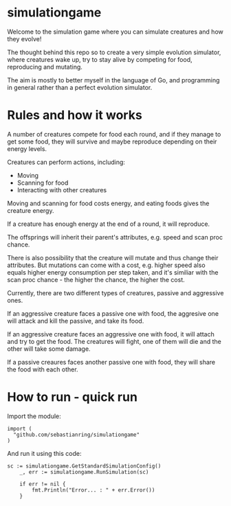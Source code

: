 # simulationgame
Welcome to the simulation game where you can simulate creatures and how they evolve!

The thought behind this repo so to create a very simple evolution simulator, where creatures wake up, try to stay alive by competing for food, reproducing and mutating.

The aim is mostly to better myself in the language of Go, and programming in general rather than a perfect evolution simulator.

# Rules and how it works
A number of creatures compete for food each round, and if they manage to get some food, they will survive and maybe reproduce depending on their energy levels.

Creatures can perform actions, including:
* Moving
* Scanning for food
* Interacting with other creatures

Moving and scanning for food costs energy, and eating foods gives the creature energy. 

If a creature has enough energy at the end of a round, it will reproduce.

The offsprings will inherit their parent's attributes, e.g. speed and scan proc chance.

There is also possibility that the creature will mutate and thus change their attributes. But mutations can come with a cost, e.g. higher speed also equals higher energy consumption per step taken, and it's similiar with the scan proc chance - the higher the chance, the higher the cost.

Currently, there are two different types of creatures, passive and aggressive ones.

If an aggressive creature faces a passive one with food, the aggresive one will attack and kill the passive, and take its food.

If an aggressive creature faces an aggressive one with food, it will attach and try to get the food. The creatures will fight, one of them will die and the other will take some damage.

If a passive creaures faces another passive one with food, they will share the food with each other.

# How to run - quick run
Import the module:

```
import (
  "github.com/sebastianring/simulationgame"
)
```

And run it using this code:

```
sc := simulationgame.GetStandardSimulationConfig()
	_, err := simulationgame.RunSimulation(sc)

	if err != nil {
		fmt.Println("Error... : " + err.Error())
	}
```
